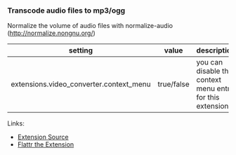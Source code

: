 ### Transcode audio files to mp3/ogg

Normalize the volume of audio files with normalize-audio (http://normalize.nongnu.org/)

| setting                                   | value      | description                                               |
|-------------------------------------------|------------|-----------------------------------------------------------|
| extensions.video\_converter.context\_menu | true/false | you can disable the context menu entry for this extension |

Links:

-   [Extension Source](https://github.com/gpodder/gpodder/blob/master/share/gpodder/extensions/normalize_audio.py)
-   [Flattr the Extension](https://flattr.com/thing/1248762/gPodder-Video-Converter-Extension)
